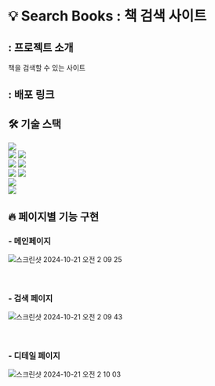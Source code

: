 # :bulb: Search Books : 책 검색 사이트

## : 프로젝트 소개
책을 검색할 수 있는 사이트

## : 배포 링크

## 🛠️ 기술 스택

<div><img src="https://img.shields.io/badge/Figma-F24E1E?style=for-the-badge&logo=Figma&logoColor=white"></div>
<div>
<img src="https://img.shields.io/badge/Prettier-F7B93E?style=for-the-badge&logo=Prettier&logoColor=white">
<img src="https://img.shields.io/badge/Eslint-4B32C3?style=for-the-badge&logo=Eslint&logoColor=white">
</div>
<div>
<img src="https://img.shields.io/badge/Next.js-000000?style=for-the-badge&logo=Next.js&logoColor=white">
<img src="https://img.shields.io/badge/TypeScript-007ACC?style=for-the-badge&logo=typescript&logoColor=white"
</div>
<div>
<img src="https://img.shields.io/badge/Git-F05032?style=for-the-badge&logo=Git&logoColor=white">
<img src="https://img.shields.io/badge/Github-181717?style=for-the-badge&logo=Github&logoColor=white">
</div>
<div><img src="https://img.shields.io/badge/Supabase-181818?style=for-the-badge&logo=supabase&logoColor=white"></div>
<div><img src="https://img.shields.io/badge/Vercel-000000?style=for-the-badge&logo=Vercel&logoColor=white"></div>

## 🔥 페이지별 기능 구현
### - 메인페이지
<img>![스크린샷 2024-10-21 오전 2 09 25](https://github.com/user-attachments/assets/96143456-a282-4667-b138-ecd74b13a9bd)</img>
</br></br></br>
### - 검색 페이지
<img>![스크린샷 2024-10-21 오전 2 09 43](https://github.com/user-attachments/assets/f1cc340b-0877-408a-b4d6-9ce7bdd6aaf8)</img>
</br></br></br>
### - 디테일 페이지
<img>![스크린샷 2024-10-21 오전 2 10 03](https://github.com/user-attachments/assets/8ec27283-654c-4cea-b856-463e6ac02c1c)</img>
</br></br></br>

